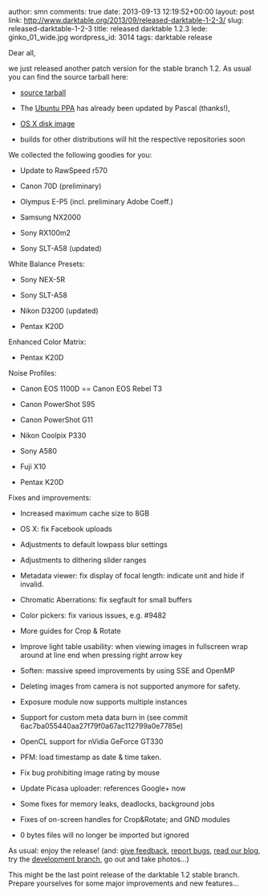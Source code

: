 author: smn
comments: true
date: 2013-09-13 12:19:52+00:00
layout: post
link: http://www.darktable.org/2013/09/released-darktable-1-2-3/
slug: released-darktable-1-2-3
title: released darktable 1.2.3
lede: ginko_01_wide.jpg
wordpress_id: 3014
tags: darktable release

Dear all,

we just released another patch version for the stable branch 1.2. As usual you can find the source tarball here:




  * [source tarball](https://sourceforge.net/projects/darktable/files/darktable/1.2/darktable-1.2.3.tar.xz/download)


  * The [Ubuntu PPA](https://launchpad.net/~pmjdebruijn/+archive/darktable-release) has already been updated by Pascal (thanks!),


  * [OS X disk image](https://sourceforge.net/projects/darktable/files/darktable/1.2/darktable-1.2.3.dmg/download)


  * builds for other distributions will hit the respective repositories soon



We collected the following goodies for you:


  * Update to RawSpeed r570


  * Canon 70D (preliminary)


  * Olympus E-P5 (incl. preliminary Adobe Coeff.)


  * Samsung NX2000


  * Sony RX100m2


  * Sony SLT-A58 (updated)


White Balance Presets:


  * Sony NEX-5R


  * Sony SLT-A58


  * Nikon D3200 (updated)


  * Pentax K20D


Enhanced Color Matrix:


  * Pentax K20D


Noise Profiles:


  * Canon EOS 1100D == Canon EOS Rebel T3


  * Canon PowerShot S95


  * Canon PowerShot G11


  * Nikon Coolpix P330


  * Sony A580


  * Fuji X10


  * Pentax K20D


Fixes and improvements:


  * Increased maximum cache size to 8GB


  * OS X: fix Facebook uploads


  * Adjustments to default lowpass blur settings


  * Adjustments to dithering slider ranges


  * Metadata viewer: fix display of focal length: indicate unit and hide if invalid.


  * Chromatic Aberrations: fix segfault for small buffers


  * Color pickers: fix various issues, e.g. #9482


  * More guides for Crop & Rotate


  * Improve light table usability: when viewing images in fullscreen wrap around at line end when pressing right arrow key


  * Soften: massive speed improvements by using SSE and OpenMP


  * Deleting images from camera is not supported anymore for safety.


  * Exposure module now supports multiple instances


  * Support for custom meta data burn in (see commit 6ac7ba055440aa27f79f0a67ac112799a0e7785e)


  * OpenCL support for nVidia GeForce GT330


  * PFM: load timestamp as date & time taken.


  * Fix bug prohibiting image rating by mouse


  * Update Picasa uploader: references Google+ now


  * Some fixes for memory leaks, deadlocks, background jobs


  * Fixes of on-screen handles for Crop&Rotate; and GND modules


  * 0 bytes files will no longer be imported but ignored



As usual: enjoy the release!
(and: [give feedback](http://www.darktable.org/contact/), [report bugs](http://darktable.org/redmine/projects/darktable/issues), [read our blog](http://www.darktable.org/category/blog/), try the [development branch](https://github.com/darktable-org/darktable/commits/master), go out and take photos...)

This might be the last point release of the darktable 1.2 stable branch. Prepare yourselves for some major improvements and new features...
